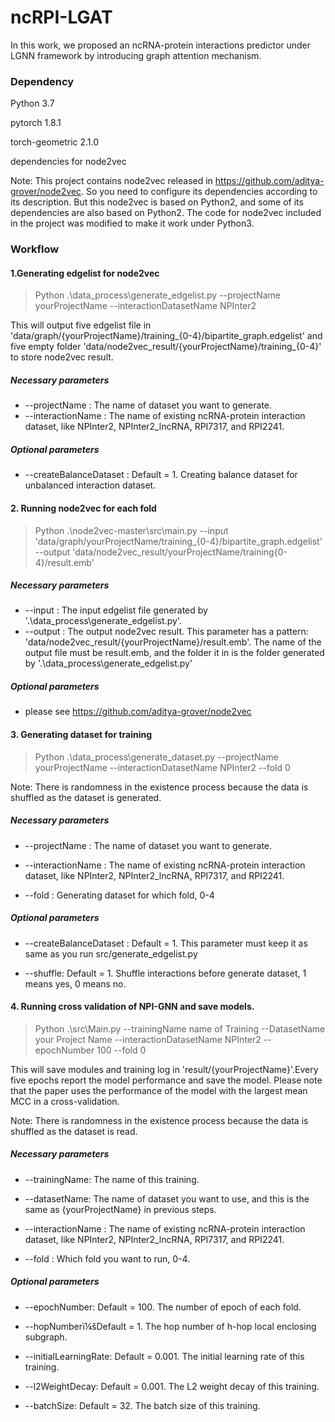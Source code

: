 ﻿# ncRPI-LGAT

In this work, we proposed an  ncRNA-protein interactions predictor under LGNN framework by introducing graph attention mechanism.

### Dependency

Python 3.7

pytorch 1.8.1

torch-geometric 2.1.0

dependencies for node2vec

Note: This project contains node2vec released in https://github.com/aditya-grover/node2vec. So you need to configure its dependencies according to its description. But this node2vec is based on Python2, and some of its dependencies are also based on Python2. The code for node2vec included in the project was modified to make it work under Python3.

### Workflow

#### 1.Generating edgelist for node2vec

> Python .\data\_process\generate\_edgelist.py --projectName yourProjectName --interactionDatasetName NPInter2

This will output five edgelist file in 'data/graph/{yourProjectName}/training\_{0-4}/bipartite\_graph.edgelist' and five empty folder 'data/node2vec\_result/{yourProjectName}/training\_{0-4}' to store node2vec result.

##### **Necessary parameters**

*  --projectName : The name of dataset you want to generate.
*  --interactionName : The name of existing ncRNA-protein interaction dataset, like NPInter2, NPInter2\_lncRNA, RPI7317, and RPI2241.

##### **Optional parameters**

* --createBalanceDataset : Default = 1. Creating balance dataset for unbalanced interaction dataset.

#### 2. Running node2vec for each fold

> Python .\node2vec-master\src\main.py --input 'data/graph/yourProjectName/training\_{0-4}/bipartite\_graph.edgelist' --output 'data/node2vec\_result/yourProjectName/training{0-4}/result.emb'

##### **Necessary parameters**

*  --input : The input edgelist file generated by '.\data\_process\generate\_edgelist.py'.
*  --output : The output node2vec result. This parameter has a pattern: 'data/node2vec\_result/{yourProjectName}/result.emb'. The name of the output file must be result.emb, and the folder it in is the folder generated by '.\data_process\generate_edgelist.py'

##### **Optional parameters**

* please see https://github.com/aditya-grover/node2vec

#### 3. Generating dataset for training

> Python .\data\_process\generate\_dataset.py --projectName yourProjectName --interactionDatasetName NPInter2 --fold 0

Note: There is randomness in the existence process because the data is shuffled as the dataset is generated.

##### **Necessary parameters**

* --projectName : The name of dataset you want to generate.

* --interactionName : The name of existing ncRNA-protein interaction dataset, like NPInter2, NPInter2\_lncRNA, RPI7317, and RPI2241.

* --fold : Generating dataset for which fold, 0-4

##### **Optional parameters**

* --createBalanceDataset : Default = 1. This parameter must keep it as same as you run src/generate\_edgelist.py

* --shuffle: Default = 1. Shuffle interactions before generate dataset, 1 means yes, 0 means no.

#### 4. Running cross validation of NPI-GNN and save models.

> Python .\src\Main.py --trainingName name of Training --DatasetName your Project Name --interactionDatasetName NPInter2 --epochNumber 100 --fold 0

This will save modules and training log in 'result/{yourProjectName}'.Every five epochs report the model performance and save the model. Please note that the paper uses the performance of the model with the largest mean MCC in a cross-validation.

Note: There is randomness in the existence process because the data is shuffled as the dataset is read.


##### **Necessary parameters**

* --trainingName: The name of this training.

* --datasetName: The name of dataset you want to use, and this is the same as {yourProjectName} in previous steps.

* --interactionName : The name of existing ncRNA-protein interaction dataset, like NPInter2, NPInter2\_lncRNA, RPI7317, and RPI2241.

* --fold : Which fold you want to run, 0-4.

##### **Optional parameters**

* --epochNumber: Default = 100. The number of epoch of each fold.

* --hopNumberï¼šDefault = 1. The hop number of h-hop local enclosing subgraph.

* --initialLearningRate: Default = 0.001. The initial learning rate of this training.

* --l2WeightDecay: Default = 0.001. The L2 weight decay of this training.

* --batchSize: Default = 32. The batch size of this training.


